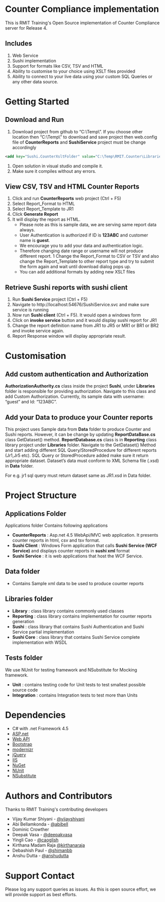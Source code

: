# Counter Compliance implementation
This is RMIT Training's Open Source implementation of Counter Compliance server for Release 4.

## Includes
1. Web Service
1. Sushi implementation
1. Support for formats like CSV, TSV and HTML
1. Ability to customise to your choice using XSLT files provided
1. Ability to connect to your live data using your custom SQL Queries or any other data source.

# Getting Started

## Download and Run
1. Download project from github to “C:\Temp\”. If you choose other location then “C:\Temp\” to download and save project then web.config file of **CounterReports** and **SushiService** project must be change accordingly
```xml
<add key="Sushi.CounterXsltFolder" value="C:\Temp\RMIT.Counter\Libraries\Reporting\Reports\Xslt" />
```
1. Open solution in visual studio and compile it.
1. Make sure it compiles without any errors.

## View CSV, TSV and HTML Counter Reports
1. Click and run **CounterReports** web project (Ctrl + F5)
1. Select Report_Format to HTML
1. Select Report_Template to JR1
1. Click **Generate Report**
1. It will display the report as HTML.
    * Please note as this is sample data, we are serving same report data always.
    * User Authentication is authorized if ID is **123ABC** and customer name is **guest**.
    * We encourage you to add your data and authentication logic.
    * Therefore changing date range or username will not produce different report.
1 Change the Report_Format to CSV or TSV and also change the Report_Template to other report type and try to submit the form again and wait until download dialog pops up.
    * You can add additional formats by adding new XSLT files

## Retrieve Sushi reports with sushi client
1. Run **Sushi Service** project (Ctrl + F5)
1. Navigate to http://localhost:54676/SushiService.svc and make sure service is running
1. Now run **Sushi client** (Ctrl + F5). It would open a windows form
1. Click on **invoke service** button and it would display sushi report for JR1
1. Change the report definition name from JR1 to JR5 or MR1 or BR1 or BR2 and invoke service again.
1. Report Response window will display appropriate result.

# Customisation

## Add custom authentication and Authorization
**AuthorizationAuthority.cs** class inside the project **Sushi**, under **Libraries** folder is responsible for providing authorization.  Navigate to this class and add Custom Authorization. Currently, its sample data with username: “guest” and Id: “123ABC”.

## Add your Data to produce your Counter reports 
This project uses Sample data from **Data** folder to produce Counter and Sushi reports. However, it can be change by updating **ReportDataBase.cs** class GetDataset() method. **ReportDatabase.cs** class is in **Reporting** class library project under **Libraries** folder. Navigate to the GetDataset() Method and start adding different SQL Query/StoredProcedure for different reports (Jr1,Jr5 etc). SQL Query or StoredProcedure added make sure it return appropriate dataset. Dataset’s data must conform to XML Schema file (.xsd) in **Data** folder.

For e.g. jr1 sql query must return dataset same as JR1.xsd in Data folder.

# Project Structure
## Applications Folder
Applications folder Contains following applications
* **CounterReports** :  Asp.net 4.5 WebApi/MVC web application. It presents counter reports in html, csv and tsv format. 
* **Sushi Client** : Windows Form application that calls **Sushi Service (WCF Service)** and displays counter reports in **sushi xml** format
* **Sushi Service** : it is web applications that host the WCF Service.

## Data folder
* Contains Sample xml data to be used to produce counter reports

## Libraries folder
* **Library** :  class library contains commonly used classes 
* **Reporting** : class library contains implementation for counter reports generation
* **Sushi** : class library that contains Sushi Authentication and Sushi Service partial implementation
* **Sushi Core** : class library that contains Sushi Service complete implementation with WSDL

## Tests folder
We use NUnit for testing framework and NSubstitute for Mocking framework.
* **Unit** : contains testing code for Unit tests to test smallest possible source code
* **Integration** : contains Integration tests to test more than Units

# Dependencies
* C# with .net Framework 4.5
* [ASP.net](http://www.asp.net/)
* [Web API](http://www.asp.net/web-api)
* [Bootstrap](http://getbootstrap.com/)
* [modernizr](http://modernizr.com/)
* [jQuery](http://www.jQuery.com/)
* [IIS](http://www.iis.net/)
* [NuGet](https://www.nuget.org/)
* [NUnit](http://www.nunit.org/)
* [NSubstitute](http://nsubstitute.github.io/)

# Authors and Contributors
Thanks to RMIT Training's contributing developers
* Vijay Kumar Shiyani - [@vijayshiyani](https://github.com/vijayshiyani)
* Abi Bellamkonda - [@abibell](https://github.com/abibell)
* Dominic Crowther
* Deepak Vasa - [@deepakvasa](https://github.com/deepakvasa)
* Yingli Cao - [@caoglish](https://github.com/caoglish)
* Kirthana Madam Raja [@kirthanaraja](https://github.com/kirthanaraja)
* Debashish Paul - [@shimanbb](https://github.com/shimanbb)
* Anshu Dutta - [@anshudutta](https://github.com/anshudutta)

# Support Contact
Please log any support queries as issues. As this is open source effort, we will provide support as best efforts.
